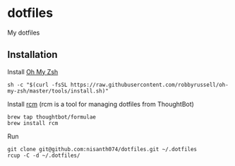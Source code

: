 # dotfiles

My dotfiles

## Installation

Install [Oh My Zsh](https://github.com/robbyrussell/oh-my-zsh)

```
sh -c "$(curl -fsSL https://raw.githubusercontent.com/robbyrussell/oh-my-zsh/master/tools/install.sh)"
```

Install [rcm](https://github.com/thoughtbot/rcm) (rcm is a tool for managing dotfiles from ThoughtBot)

```
brew tap thoughtbot/formulae
brew install rcm
```

Run

```
git clone git@github.com:nisanth074/dotfiles.git ~/.dotfiles
rcup -C -d ~/.dotfiles/
```